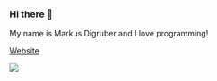 ### Hi there 👋

My name is Markus Digruber and I love programming!


[Website](https://markusdigruber.com)

![](https://komarev.com/ghpvc/?username=mdigruber)
